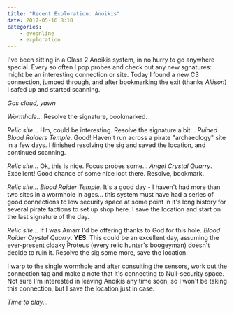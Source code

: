 ```yaml
---
title: "Recent Exploration: Anoikis"
date: 2017-05-16 8:10
categories:
    - eveonline
    - exploration
---
```


I've been sitting in a Class 2 Anoikis system, in no hurry to go anywhere special. Every so often I pop probes and check out any new sgnatures: might be an interesting connection or site. Today I found a new C3 connection, jumped through, and after bookmarking the exit (thanks *Allison*) I safed up and started scanning.

*Gas cloud, yawn*

*Wormhole...* Resolve the signature, bookmarked.

*Relic site...* Hm, could be interesting. Resolve the signature a bit... *Ruined Blood Raiders Temple*. Good! Haven't run across a pirate "archaeology" site in a few days. I finished resolving the sig and saved the location, and continued scanning.

*Relic site...* Ok, this is nice. Focus probes some... *Angel Crystal Quarry*. Excellent! Good chance of some nice loot there. Resolve, bookmark.

*Relic site...* *Blood Raider Temple*. It's a good day - I haven't had more than two sites in a wormhole in ages... this system must have had a series of good connections to low security space at some point in it's long history for several pirate factions to set up shop here. I save the location and start on the last signature of the day.

*Relic site...* If I was Amarr I'd be offering thanks to God for this hole. *Blood Raider Crystal Quarry*. **YES**. This could be an excellent day, assuming the ever-present cloaky Proteus (every relic hunter's boogeyman) doesn't decide to ruin it. Resolve the sig some more, save the location.

I warp to the single wormhole and after consulting the sensors, work out the connection tag and make a note that it's connecting to Null-security space. Not sure I'm interested in leaving Anoikis any time soon, so I won't be taking this connection, but I save the location just in case.

*Time to play...*